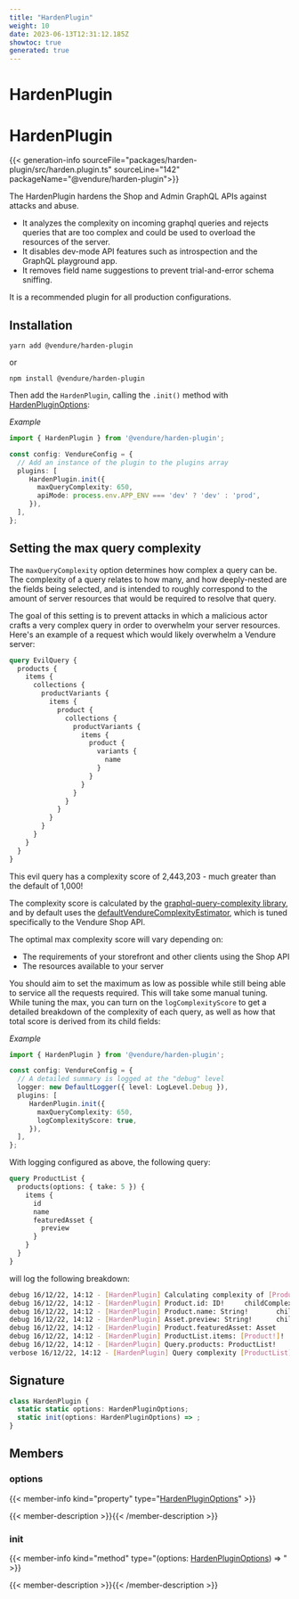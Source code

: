 ```yaml
---
title: "HardenPlugin"
weight: 10
date: 2023-06-13T12:31:12.185Z
showtoc: true
generated: true
---
```

<!-- This file was generated from the Vendure source. Do not modify. Instead, re-run the "docs:build" script -->

# HardenPlugin
<div class="symbol">


# HardenPlugin

{{< generation-info sourceFile="packages/harden-plugin/src/harden.plugin.ts" sourceLine="142" packageName="@vendure/harden-plugin">}}

The HardenPlugin hardens the Shop and Admin GraphQL APIs against attacks and abuse.

- It analyzes the complexity on incoming graphql queries and rejects queries that are too complex and
  could be used to overload the resources of the server.
- It disables dev-mode API features such as introspection and the GraphQL playground app.
- It removes field name suggestions to prevent trial-and-error schema sniffing.

It is a recommended plugin for all production configurations.

## Installation

`yarn add @vendure/harden-plugin`

or

`npm install @vendure/harden-plugin`

Then add the `HardenPlugin`, calling the `.init()` method with <a href='/typescript-api/core-plugins/harden-plugin/harden-plugin-options#hardenpluginoptions'>HardenPluginOptions</a>:

*Example*

```ts
import { HardenPlugin } from '@vendure/harden-plugin';

const config: VendureConfig = {
  // Add an instance of the plugin to the plugins array
  plugins: [
     HardenPlugin.init({
       maxQueryComplexity: 650,
       apiMode: process.env.APP_ENV === 'dev' ? 'dev' : 'prod',
     }),
  ],
};
```

## Setting the max query complexity

The `maxQueryComplexity` option determines how complex a query can be. The complexity of a query relates to how many, and how
deeply-nested are the fields being selected, and is intended to roughly correspond to the amount of server resources that would
be required to resolve that query.

The goal of this setting is to prevent attacks in which a malicious actor crafts a very complex query in order to overwhelm your
server resources. Here's an example of a request which would likely overwhelm a Vendure server:

```GraphQL
query EvilQuery {
  products {
    items {
      collections {
        productVariants {
          items {
            product {
              collections {
                productVariants {
                  items {
                    product {
                      variants {
                        name
                      }
                    }
                  }
                }
              }
            }
          }
        }
      }
    }
  }
}
```

This evil query has a complexity score of 2,443,203 - much greater than the default of 1,000!

The complexity score is calculated by the [graphql-query-complexity library](https://www.npmjs.com/package/graphql-query-complexity),
and by default uses the <a href='/typescript-api/core-plugins/harden-plugin/default-vendure-complexity-estimator#defaultvendurecomplexityestimator'>defaultVendureComplexityEstimator</a>, which is tuned specifically to the Vendure Shop API.

The optimal max complexity score will vary depending on:

- The requirements of your storefront and other clients using the Shop API
- The resources available to your server

You should aim to set the maximum as low as possible while still being able to service all the requests required.
This will take some manual tuning.
While tuning the max, you can turn on the `logComplexityScore` to get a detailed breakdown of the complexity of each query, as well as how
that total score is derived from its child fields:

*Example*

```ts
import { HardenPlugin } from '@vendure/harden-plugin';

const config: VendureConfig = {
  // A detailed summary is logged at the "debug" level
  logger: new DefaultLogger({ level: LogLevel.Debug }),
  plugins: [
     HardenPlugin.init({
       maxQueryComplexity: 650,
       logComplexityScore: true,
     }),
  ],
};
```

With logging configured as above, the following query:

```GraphQL
query ProductList {
  products(options: { take: 5 }) {
    items {
      id
      name
      featuredAsset {
        preview
      }
    }
  }
}
```
will log the following breakdown:

```sh
debug 16/12/22, 14:12 - [HardenPlugin] Calculating complexity of [ProductList]
debug 16/12/22, 14:12 - [HardenPlugin] Product.id: ID!     childComplexity: 0, score: 1
debug 16/12/22, 14:12 - [HardenPlugin] Product.name: String!       childComplexity: 0, score: 1
debug 16/12/22, 14:12 - [HardenPlugin] Asset.preview: String!      childComplexity: 0, score: 1
debug 16/12/22, 14:12 - [HardenPlugin] Product.featuredAsset: Asset        childComplexity: 1, score: 2
debug 16/12/22, 14:12 - [HardenPlugin] ProductList.items: [Product!]!      childComplexity: 4, score: 20
debug 16/12/22, 14:12 - [HardenPlugin] Query.products: ProductList!        childComplexity: 20, score: 35
verbose 16/12/22, 14:12 - [HardenPlugin] Query complexity [ProductList]: 35
```

## Signature

```TypeScript
class HardenPlugin {
  static static options: HardenPluginOptions;
  static init(options: HardenPluginOptions) => ;
}
```
## Members

### options

{{< member-info kind="property" type="<a href='/typescript-api/core-plugins/harden-plugin/harden-plugin-options#hardenpluginoptions'>HardenPluginOptions</a>"  >}}

{{< member-description >}}{{< /member-description >}}

### init

{{< member-info kind="method" type="(options: <a href='/typescript-api/core-plugins/harden-plugin/harden-plugin-options#hardenpluginoptions'>HardenPluginOptions</a>) => "  >}}

{{< member-description >}}{{< /member-description >}}


</div>

